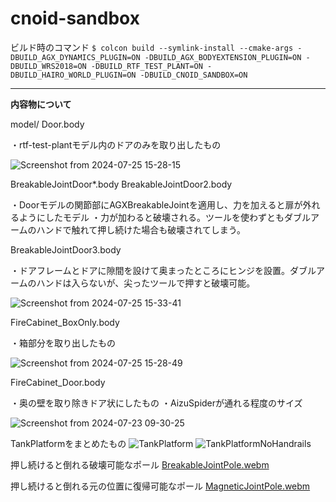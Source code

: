 # cnoid-sandbox

ビルド時のコマンド
`$ colcon build --symlink-install --cmake-args -DBUILD_AGX_DYNAMICS_PLUGIN=ON -DBUILD_AGX_BODYEXTENSION_PLUGIN=ON -DBUILD_WRS2018=ON -DBUILD_RTF_TEST_PLANT=ON -DBUILD_HAIRO_WORLD_PLUGIN=ON -DBUILD_CNOID_SANDBOX=ON`

---
**内容物について**

model/
Door.body

・rtf-test-plantモデル内のドアのみを取り出したもの

![Screenshot from 2024-07-25 15-28-15](https://github.com/user-attachments/assets/d445d4e5-50b4-4bb5-9685-ac41606ec2e3)


BreakableJointDoor*.body
BreakableJointDoor2.body

・Doorモデルの関節部にAGXBreakableJointを適用し、力を加えると扉が外れるようにしたモデル
・力が加わると破壊される。ツールを使わずともダブルアームのハンドで触れて押し続けた場合も破壊されてしまう。


BreakableJointDoor3.body

・ドアフレームとドアに隙間を設けて奥まったところにヒンジを設置。ダブルアームのハンドは入らないが、尖ったツールで押すと破壊可能。

![Screenshot from 2024-07-25 15-33-41](https://github.com/user-attachments/assets/c2ba4465-20a8-4314-a219-4ae5b86c693e)



FireCabinet_BoxOnly.body

・箱部分を取り出したもの

![Screenshot from 2024-07-25 15-28-49](https://github.com/user-attachments/assets/9fd78f15-559b-4bde-ad29-080eb5b95496)


FireCabinet_Door.body

・奥の壁を取り除きドア状にしたもの
・AizuSpiderが通れる程度のサイズ

![Screenshot from 2024-07-23 09-30-25](https://github.com/user-attachments/assets/fc34938a-25db-432c-bab1-eac202c554c5)

TankPlatformをまとめたもの
![TankPlatform](https://github.com/user-attachments/assets/854c8806-18e5-427b-aac3-d99c4ed8c219)
![TankPlatformNoHandrails](https://github.com/user-attachments/assets/646ac63f-9aad-4216-b7ce-b546250d3415)

押し続けると倒れる破壊可能なポール
[BreakableJointPole.webm](https://github.com/user-attachments/assets/dcd5608c-b04d-4fe2-b291-5b463516435b)

押し続けると倒れる元の位置に復帰可能なポール
[MagneticJointPole.webm](https://github.com/user-attachments/assets/7545f2d9-e3b6-4582-b848-30bc09483770)
